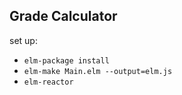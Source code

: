 ## Grade Calculator

set up:
 - `elm-package install`
 - `elm-make Main.elm --output=elm.js`
 - `elm-reactor`
